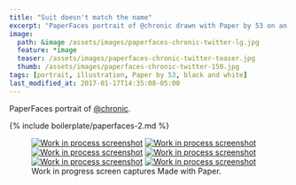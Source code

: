 ```yaml
---
title: "Suit doesn't match the name"
excerpt: "PaperFaces portrait of @chronic drawn with Paper by 53 on an iPad."
image: 
  path: &image /assets/images/paperfaces-chronic-twitter-lg.jpg 
  feature: *image
  teaser: /assets/images/paperfaces-chronic-twitter-teaser.jpg
  thumb: /assets/images/paperfaces-chronic-twitter-150.jpg
tags: [portrait, illustration, Paper by 53, black and white]
last_modified_at: 2017-01-17T14:35:08-05:00
---
```


PaperFaces portrait of [@chronic](http://twitter.com/chronic).

{% include boilerplate/paperfaces-2.md %}

<figure class="third">
	<a href="{{ site.url }}/assets/images/paperfaces-chronic-process-1-lg.jpg"><img src="{{ site.url }}/assets/images/paperfaces-chronic-process-1-600.jpg" alt="Work in process screenshot"></a>
	<a href="{{ site.url }}/assets/images/paperfaces-chronic-process-2-lg.jpg"><img src="{{ site.url }}/assets/images/paperfaces-chronic-process-2-600.jpg" alt="Work in process screenshot"></a>
	<a href="{{ site.url }}/assets/images/paperfaces-chronic-process-3-lg.jpg"><img src="{{ site.url }}/assets/images/paperfaces-chronic-process-3-600.jpg" alt="Work in process screenshot"></a>
	<a href="{{ site.url }}/assets/images/paperfaces-chronic-process-4-lg.jpg"><img src="{{ site.url }}/assets/images/paperfaces-chronic-process-4-600.jpg" alt="Work in process screenshot"></a>
	<a href="{{ site.url }}/assets/images/paperfaces-chronic-process-5-lg.jpg"><img src="{{ site.url }}/assets/images/paperfaces-chronic-process-5-600.jpg" alt="Work in process screenshot"></a>
	<a href="{{ site.url }}/assets/images/paperfaces-chronic-process-5-lg.jpg"><img src="{{ site.url }}/assets/images/paperfaces-chronic-process-5-600.jpg" alt="Work in process screenshot"></a>
	<figcaption>Work in progress screen captures Made with Paper.</figcaption>
</figure>
